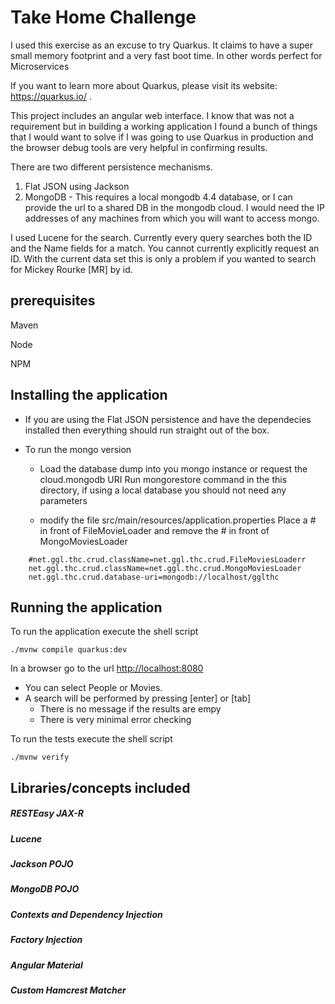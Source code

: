 # Take Home Challenge 

I used this exercise as an excuse to try Quarkus. It claims to have a super small memory footprint and a very fast boot time.  In other words perfect for Microservices

If you want to learn more about Quarkus, please visit its website: https://quarkus.io/ .

This project includes an angular web interface. I know that was not a requirement but in building a working application I found a bunch of things that I would want to solve if I was going to use Quarkus in production and the browser debug tools are very helpful in confirming results.

There are two different persistence mechanisms.
1. Flat JSON using Jackson 
2. MongoDB - This requires a local mongodb 4.4 database, or I can provide the url to a shared DB in the mongodb cloud. I would need the IP addresses of any machines from which you will want to access mongo.

I used Lucene for the search.  Currently every query searches both the ID and the Name fields for a match.  You cannot currently explicitly request an ID. With the current data set this is only a problem if you wanted to search for Mickey Rourke [MR] by id.


## prerequisites
Maven

Node

NPM

## Installing the application 
- If you are using the Flat JSON persistence and have the dependecies installed then everything should run straight out of the box.

- To run the mongo version
  
    - Load the database dump into you mongo instance or request the cloud.mongodb URI 
      Run mongorestore command in the this directory, if using a local database you should not need any parameters
    
    - modify the file src/main/resources/application.properties
      Place a \# in front of FileMovieLoader and remove the \# in front of MongoMoviesLoader

```
    #net.ggl.thc.crud.className=net.ggl.thc.crud.FileMoviesLoaderr
    net.ggl.thc.crud.className=net.ggl.thc.crud.MongoMoviesLoader 
    net.ggl.thc.crud.database-uri=mongodb://localhost/gglthc
```

## Running the application 

To run the application execute the shell script 

```t
./mvnw compile quarkus:dev
```
In a browser go to the url [http://localhost:8080](http://localhost:8080)

  - You can select People or Movies. 
  - A search will be performed by pressing [enter] or [tab]
      - There is no message if the results are empy
      - There is very minimal error checking
      
To run the tests execute the shell script 

```shell script
./mvnw verify
```


## Libraries/concepts included

##### RESTEasy JAX-R

##### Lucene

##### Jackson POJO 

##### MongoDB POJO 

##### Contexts and Dependency Injection

##### Factory Injection 

##### Angular Material

##### Custom Hamcrest Matcher

